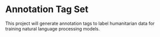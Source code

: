 # Annotation Tag Set

This project will generate annotation tags to label humanitarian data for training natural language processing models.
